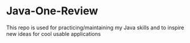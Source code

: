 # Java-One-Review

This repo is used for practicing/maintaining my Java skills and to inspire new ideas for cool usable applications